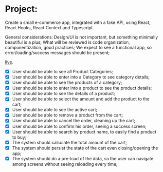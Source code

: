 # Project:
Create a small e-commerce app, integrated with a fake API, using React, React Hooks, React Context and Typescript.

General considerations:
Design/UI is not important, but something minimally beautiful is a plus;
What will be reviewed is code organization, componentization, good practices;
We expect to see a functional app, so error/loading/success messages should be present;

[live](https://www.ecommerce.edsonmarcelo.com.br).

- [x]  User should be able to see all Product Categories;
- [x]  User should be able to enter into a Category to see category details;
- [x]  User should be able to see the products of a category;
- [x]  User should be able to enter into a product to see the product details;
- [x]  User should be able to see the details of a product;
- [x]  User should be able to select the amount and add the product to the cart;
- [x]  User should be able to see the active cart;
- [x]  User should be able to remove a product from the cart;
- [x]  User should be able to cancel the order, cleaning up the cart;
- [x]  User should be able to confirm his order, seeing a success screen;
- [x]  User should be able to search by product name, to easily find a product to buy;
- [x]  The system should calculate the total amount of the cart;
- [x]  The system should persist the state of the cart even closing/opening the app;
- [x]  The system should do a pre-load of the data, so the user can navigate among screens without seeing reloading every time;
